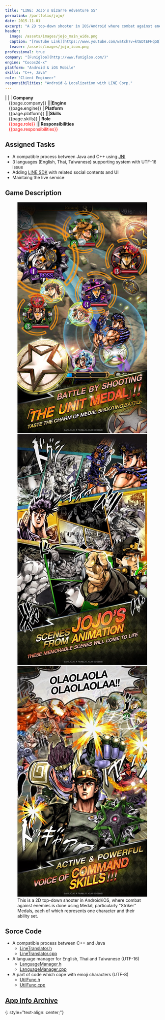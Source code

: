 ```yaml
---
title: "LINE: JoJo's Bizarre Adventure SS"
permalink: /portfolio/jojo/
date: 2015-11-01
excerpt: "A 2D top-down shooter in IOS/Android where combat against enemies is done using Medal."
header:
  image: /assets/images/jojo_main_wide.png
  caption: "[YouTube Link](https://www.youtube.com/watch?v=ktEDtEFHqGQ)"
  teaser: /assets/images/jojo_icon.png
professional: true
company: "[Funigloo](http://www.funigloo.com/)"
engine: "Cocos2d-x"
platform: "Android & iOS Mobile"
skills: "C++, Java"
role: "Client Engineer"
responsibilities: "Android & Localization with LINE Corp."
---
```


| |
| **Company**<br>&nbsp;&nbsp;&nbsp;{{page.company}}								|||**Engine**<br>&nbsp;&nbsp;&nbsp;{{page.engine}}
| **Platform**<br>&nbsp;&nbsp;&nbsp;{{page.platform}}							|||**Skills**<br>&nbsp;&nbsp;&nbsp;{{page.skills}}
| **Role**<br>&nbsp;&nbsp;&nbsp;<span style="color:red">{{page.role}}</span>	|||**Responsibilities**<br>&nbsp;&nbsp;&nbsp;<span style="color:red">{{page.responsibilities}}</span>

## Assigned Tasks
 - A compatible process between Java and C++ using [JNI](https://docs.oracle.com/javase/7/docs/technotes/guides/jni/)
 - 3 languages (English, Thai, Taiwanese) supporting system with UTF-16 issue
 - Adding [LINE SDK](https://developers.line.biz/en/) with related social contents and UI
 - Maintaing the live service

## Game Description
<figure class="third">
	<img src="/assets/images/jojo_desc_1.jpeg">
	<img src="/assets/images/jojo_desc_2.jpeg">
	<img src="/assets/images/jojo_desc_3.jpeg">
	<figcaption>This is a 2D top-down shooter in Android/iOS, where combat against enemies is done using Medal, particularly "Striker" Medals, each of which represents one character and their ability set.</figcaption>
</figure>

## Sorce Code
 - A compatible process between C++ and Java
   - [LineTranslator.h](/scripts/jj-line-translator.h/)
   - [LineTranslator.cpp](/scripts/jj-line-translator.cpp/)
 - A language manager for English, Thai and Taiwanese (UTF-16)
   - [LanguageManager.h](/scripts/jj-language-manager.h/)
   - [LanguageManager.cpp](/scripts/jj-language-manager.cpp/)
 - A part of code which cope with emoji characters (UTF-8)
   - [UtilFunc.h](/scripts/jj-util-func.h/)
   - [UtilFunc.cpp](/scripts/jj-util-func.cpp/)

## [App Info Archive](https://apkpure.com/line-jojo%E2%80%99sbizarreadventuress/com.linecorp.LGJOTW)
{: style="text-align: center;"}
